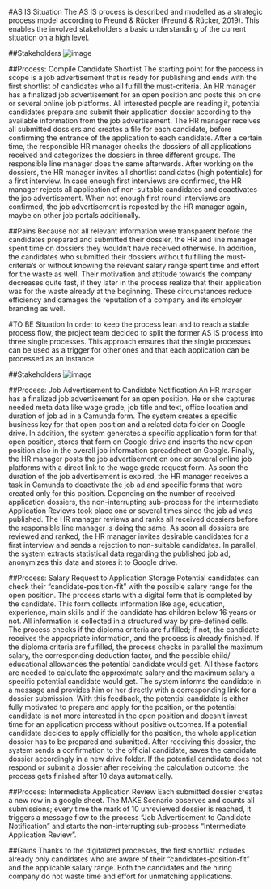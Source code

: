 #AS IS Situation
The AS IS process is described and modelled as a strategic process model according to Freund & Rücker (Freund & Rücker, 2019). This enables the involved stakeholders a basic understanding of the current situation on a high level.

##Stakeholders
![image](https://user-images.githubusercontent.com/105595416/233787342-aede7296-d0a5-4e14-a651-af36274caedd.png)

##Process: Compile Candidate Shortlist
The starting point for the process in scope is a job advertisement that is ready for publishing and ends with the first shortlist of candidates who all fulfill the must-criteria.
An HR manager has a finalized job advertisement for an open position and posts this on one or several online job platforms. All interested people are reading it, potential candidates prepare and submit their application dossier according to the available information from the job advertisement. 
The HR manager receives all submitted dossiers and creates a file for each candidate, before confirming the entrance of the application to each candidate. After a certain time, the responsible HR manager checks the dossiers of all applications received and categorizes the dossiers in three different groups. The responsible line manager does the same afterwards. After working on the dossiers, the HR manager invites all shortlist candidates (high potentials) for a first interview. In case enough first interviews are confirmed, the HR manager rejects all application of non-suitable candidates and deactivates the job advertisement. When not enough first round interviews are confirmed, the job advertisement is reposted by the HR manager again, maybe on other job portals additionally.

##Pains
Because not all relevant information were transparent before the candidates prepared and submitted their dossier, the HR and line manager spent time on dossiers they wouldn’t have received otherwise. In addition, the candidates who submitted their dossiers without fulfilling the must-criteria’s or without knowing the relevant salary range spent time and effort for the waste as well. Their motivation and attitude towards the company decreases quite fast, if they later in the process realize that their application was for the waste already at the beginning. These circumstances reduce efficiency and damages the reputation of a company and its employer branding as well.


#TO BE Situation
In order to keep the process lean and to reach a stable process flow, the project team decided to split the former AS IS process into three single processes. This approach ensures that the single processes can be used as a trigger for other ones and that each application can be processed as an instance.

##Stakeholders
![image](https://user-images.githubusercontent.com/105595416/233787609-3d81aa46-c337-4746-bc2b-de798b4ddf3a.png)

##Process: Job Advertisement to Candidate Notification
An HR manager has a finalized job advertisement for an open position. He or she captures needed meta data like wage grade, job title and text, office location and duration of job ad in a Camunda form. The system creates a specific business key for that open position and a related data folder on Google drive. In addition, the system generates a specific application form for that open position, stores that form on Google drive and inserts the new open position also in the overall job information spreadsheet on Google. Finally, the HR manager posts the job advertisement on one or several online job platforms with a direct link to the wage grade request form. 
As soon the duration of the job advertisement is expired, the HR manager receives a task in Camunda to deactivate the job ad and specific forms that were created only for this position. Depending on the number of received application dossiers, the non-interrupting sub-process for the intermediate Application Reviews took place one or several times since the job ad was published. 
The HR manager reviews and ranks all received dossiers before the responsible line manager is doing the same. As soon all dossiers are reviewed and ranked, the HR manager invites desirable candidates for a first interview and sends a rejection to non-suitable candidates. In parallel, the system extracts statistical data regarding the published job ad, anonymizes this data and stores it to Google drive.


##Process: Salary Request to Application Storage
Potential candidates can check their “candidate-position-fit” with the possible salary range for the open position. The process starts with a digital form that is completed by the candidate. This form collects information like age, education, experience, main skills and if the candidate has children below 16 years or not. All information is collected in a structured way by pre-defined cells. 
The process checks if the diploma criteria are fulfilled; if not, the candidate receives the appropriate information, and the process is already finished.
If the diploma criteria are fulfilled, the process checks in parallel the maximum salary, the corresponding deduction factor, and the possible child/ educational allowances the potential candidate would get. All these factors are needed to calculate the approximate salary and the maximum salary a specific potential candidate would get. The system informs the candidate in a message and provides him or her directly with a corresponding link for a dossier submission. 
With this feedback, the potential candidate is either fully motivated to prepare and apply for the position, or the potential candidate is not more interested in the open position and doesn’t invest time for an application process without positive outcomes.
If a potential candidate decides to apply officially for the position, the whole application dossier has to be prepared and submitted. After receiving this dossier, the system sends a confirmation to the official candidate, saves the candidate dossier accordingly in a new drive folder.
If the potential candidate does not respond or submit a dossier after receiving the calculation outcome, the process gets finished after 10 days automatically.


##Process: Intermediate Application Review
Each submitted dossier creates a new row in a google sheet. The MAKE Scenario observes and counts all submissions; every time the mark of 10 unreviewed dossier is reached, it triggers a message flow to the process “Job Advertisement to Candidate Notification” and starts the non-interrupting sub-process “Intermediate Application Review”.

##Gains
Thanks to the digitalized processes, the first shortlist includes already only candidates who are aware of their “candidates-position-fit” and the applicable salary range. Both the candidates and the hiring company do not waste time and effort for unmatching applications.
